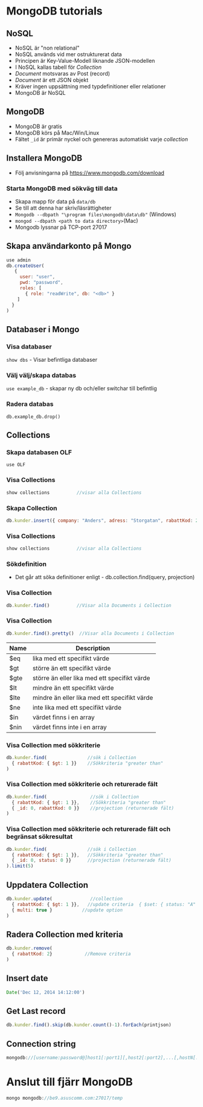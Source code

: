 # MongoDB tutorials

## NoSQL 
* NoSQL är "non relational"
* NoSQL används vid mer ostrukturerat data
* Principen är Key-Value-Modell liknande JSON-modellen
* I NoSQL kallas tabell för _Collection_
* _Document_ motsvaras av Post (record)
* _Document_ är ett JSON objekt
* Kräver ingen uppsättning med typdefinitioner eller relationer
* MongoDB är NoSQL

## MongoDB
* MongoDB är gratis
* MongoDB körs på Mac/Win/Linux
* Fältet ```_id``` är primär nyckel och genereras automatiskt varje _collection_

## Installera MongoDB
* Följ anvisningarna på https://www.mongodb.com/download

### Starta MongoDB med sökväg till data
* Skapa mapp för data på ```data/db```
* Se till att denna har skriv/läsrättigheter
* ```Mongodb --dbpath "\program files\mongodb\data\db"``` (Windows)
* ```mongod --dbpath <path to data directory>```(Mac)
* Mongodb lyssnar på TCP-port 27017

## Skapa användarkonto på Mongo
```javascript
use admin
db.createUser(
   {
     user: "user",
     pwd: "password",
     roles: [
       { role: "readWrite", db: "<db>" }
    ]
  }
)
```

## Databaser i Mongo

### Visa databaser
```show dbs``` - Visar befintliga databaser

### Välj välj/skapa databas
```use example_db``` - skapar ny db och/eller switchar till befintlig

### Radera databas
```db.example_db.drop()```


## Collections

### Skapa databasen OLF
```use OLF```

### Visa Collections
```javascript
show collections          //visar alla Collections
```

### Skapa Collection
```javascript
db.kunder.insert({ company: "Anders", adress: "Storgatan", rabattKod: 2 })
```

### Visa Collections
```javascript
show collections          //visar alla Collections
```

### Sökdefinition
* Det går att söka definitioner enligt - db.collection.find(query, projection)

### Visa Collection
```javascript
db.kunder.find()          //Visar alla Documents i Collection
```

### Visa Collection
```javascript
db.kunder.find().pretty()  //Visar alla Documents i Collection
```

| Name	| Description                                  |
|-------|----------------------------------------------|
| $eq	  | lika med ett specifikt värde                 |
| $gt	  | större än ett specifikt värde                |
| $gte	| större än eller lika med ett specifikt värde |
| $lt	  | mindre än ett specifikt värde                |
| $lte	| mindre än eller lika med ett specifikt värde |
| $ne	  | inte lika med ett specifikt värde            |
| $in	  | värdet finns i en array                      |
| $nin	| värdet finns inte i en array                 |


### Visa Collection med sökkriterie
```javascript
db.kunder.find(               //sök i Collection
  { rabattKod: { $gt: 1 }}    //Sökkriteria "greater than"
)
```

### Visa Collection med sökkriterie och returerade fält
```javascript
db.kunder.find(                //sök i Collection
  { rabattKod: { $gt: 1 }},    //Sökkriteria "greater than"
  { _id: 0, rabattKod: 0 }}    //projection (returnerade fält)
)
```

### Visa Collection med sökkriterie och returerade fält och begränsat sökresultat
```javascript
db.kunder.find(               //sök i Collection
  { rabattKod: { $gt: 1 }},   //Sökkriteria "greater than"
  { _id: 0, status: 0 }}      //projection (returnerade fält)
).limit(5)
```

## Uppdatera Collection
```javascript
db.kunder.update(              //collection
  { rabattKod: { $gt: 1 }},   //update criteria  { $set: { status: "A" }},   //update actio
  { multi: true }           //update option
)
```

## Radera Collection med kriteria
```javascript
db.kunder.remove(
  { rabattKod: 2}            //Remove criteria
)
```


## Insert date
```javascript
Date('Dec 12, 2014 14:12:00')
```

## Get Last record
```javascript
db.kunder.find().skip(db.kunder.count()-1).forEach(printjson)
```



## Connection string
```javascript
mongodb://[username:password@]host1[:port1][,host2[:port2],...[,hostN[:portN]]][/[database][?options]]
```

# Anslut till fjärr MongoDB
```javascript
mongo mongodb://be9.asuscomm.com:27017/temp
```
